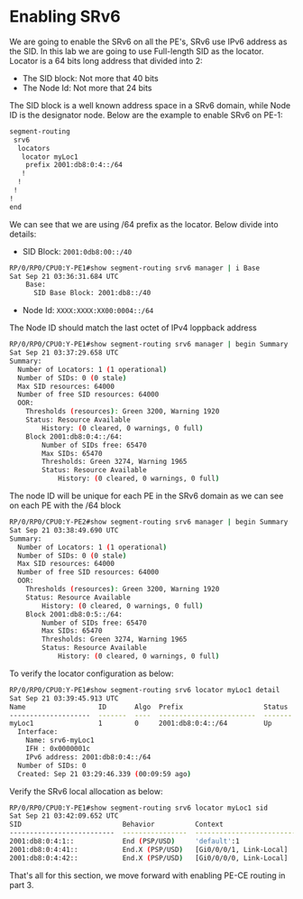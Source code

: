 # Enabling SRv6

We are going to enable the SRv6 on all the PE's, SRv6 use IPv6 address as the SID. In this lab we are going to use Full-length SID as the locator. Locator is a 64 bits long address that divided into 2:

- The SID block: Not more that 40 bits
- The Node Id: Not more that 24 bits

The SID block is a well known address space in a SRv6 domain, while Node ID is the designator node. Below are the example to enable SRv6 on PE-1:

```bash
segment-routing
 srv6
  locators
   locator myLoc1
    prefix 2001:db8:0:4::/64
   !
  !
 !
!
end
```

We can see that we are using /64 prefix as the locator. Below divide into details:

- SID Block: `2001:0db8:00::/40`

```bash
RP/0/RP0/CPU0:Y-PE1#show segment-routing srv6 manager | i Base
Sat Sep 21 03:36:31.684 UTC
    Base:
      SID Base Block: 2001:db8::/40
```

- Node Id: `XXXX:XXXX:XX00:0004::/64`

The Node ID should match the last octet of IPv4 loppback address

```bash
RP/0/RP0/CPU0:Y-PE1#show segment-routing srv6 manager | begin Summary
Sat Sep 21 03:37:29.658 UTC
Summary:
  Number of Locators: 1 (1 operational)
  Number of SIDs: 0 (0 stale)
  Max SID resources: 64000
  Number of free SID resources: 64000
  OOR:
    Thresholds (resources): Green 3200, Warning 1920
    Status: Resource Available
        History: (0 cleared, 0 warnings, 0 full)
    Block 2001:db8:0:4::/64:
        Number of SIDs free: 65470
        Max SIDs: 65470
        Thresholds: Green 3274, Warning 1965
        Status: Resource Available
            History: (0 cleared, 0 warnings, 0 full)
```

The node ID will be unique for each PE in the SRv6 domain as we can see on each PE with the /64 block 

```bash
RP/0/RP0/CPU0:Y-PE2#show segment-routing srv6 manager | begin Summary
Sat Sep 21 03:38:49.690 UTC
Summary:
  Number of Locators: 1 (1 operational)
  Number of SIDs: 0 (0 stale)
  Max SID resources: 64000
  Number of free SID resources: 64000
  OOR:
    Thresholds (resources): Green 3200, Warning 1920
    Status: Resource Available
        History: (0 cleared, 0 warnings, 0 full)
    Block 2001:db8:0:5::/64:
        Number of SIDs free: 65470
        Max SIDs: 65470
        Thresholds: Green 3274, Warning 1965
        Status: Resource Available
            History: (0 cleared, 0 warnings, 0 full)
```

To verify the locator configuration as below:

```bash
RP/0/RP0/CPU0:Y-PE1#show segment-routing srv6 locator myLoc1 detail 
Sat Sep 21 03:39:45.913 UTC
Name                  ID       Algo  Prefix                    Status   Flags   
--------------------  -------  ----  ------------------------  -------  --------
myLoc1                1        0     2001:db8:0:4::/64         Up               
  Interface: 
    Name: srv6-myLoc1
    IFH : 0x0000001c
    IPv6 address: 2001:db8:0:4::/64
  Number of SIDs: 0
  Created: Sep 21 03:29:46.339 (00:09:59 ago)
```

Verify the SRv6 local allocation as below:

```bash
RP/0/RP0/CPU0:Y-PE1#show segment-routing srv6 locator myLoc1 sid 
Sat Sep 21 03:42:09.652 UTC
SID                         Behavior          Context                           Owner               State  RW
--------------------------  ----------------  --------------------------------  ------------------  -----  --
2001:db8:0:4:1::            End (PSP/USD)     'default':1                       sidmgr              InUse  Y  
2001:db8:0:4:41::           End.X (PSP/USD)   [Gi0/0/0/1, Link-Local]           isis-CORE           InUse  Y 
2001:db8:0:4:42::           End.X (PSP/USD)   [Gi0/0/0/0, Link-Local]           isis-CORE           InUse  Y 
```

That's all for this section, we move forward with enabling PE-CE routing in part 3.
